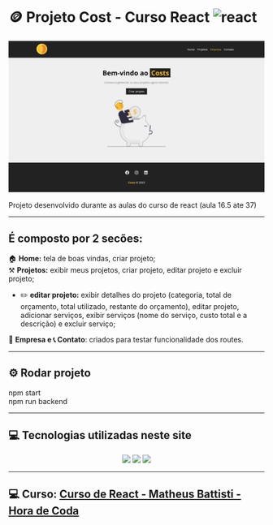 # 🪙 Projeto Cost - Curso React ![react](https://img.shields.io/badge/React-20232A?style=for-the-badge&logo=react&logoColor=61DAFB)

![projetoCost](/src/img/print.png)

Projeto desenvolvido durante as aulas do curso de react (aula 16.5 ate 37)

---
## É composto por 2 secões:

🏠 **Home:** tela de boas vindas, criar projeto;<br>
⚒️ **Projetos:** exibir meus projetos, criar projeto, editar projeto e excluir projeto;<br>
- ✏️ **editar projeto:** exibir detalhes do projeto (categoria, total de orçamento, total utilizado, restante do orçamento), editar projeto, adicionar serviços, exibir serviços (nome do serviço, custo total e a descrição) e excluir serviço;<br>

🏢 **Empresa e 📞 Contato**: criados para testar funcionalidade dos routes.

---

## ⚙️ Rodar projeto

npm start<br>
npm run backend

---

## 💻 Tecnologias utilizadas neste site

<p align="center">
<img src="https://img.shields.io/badge/HTML5-E34F26?style=for-the-badge&logo=html5&logoColor=white" />
<img src="https://img.shields.io/badge/CSS3-1572B6?style=for-the-badge&logo=css3&logoColor=white" />
<img src="https://img.shields.io/badge/React-20232A?style=for-the-badge&logo=react&logoColor=61DAFB" />
<p>

---

## 💻 Curso: [Curso de React - Matheus Battisti - Hora de Coda](https://www.youtube.com/playlist?list=PLnDvRpP8BneyVA0SZ2okm-QBojomniQVO)
